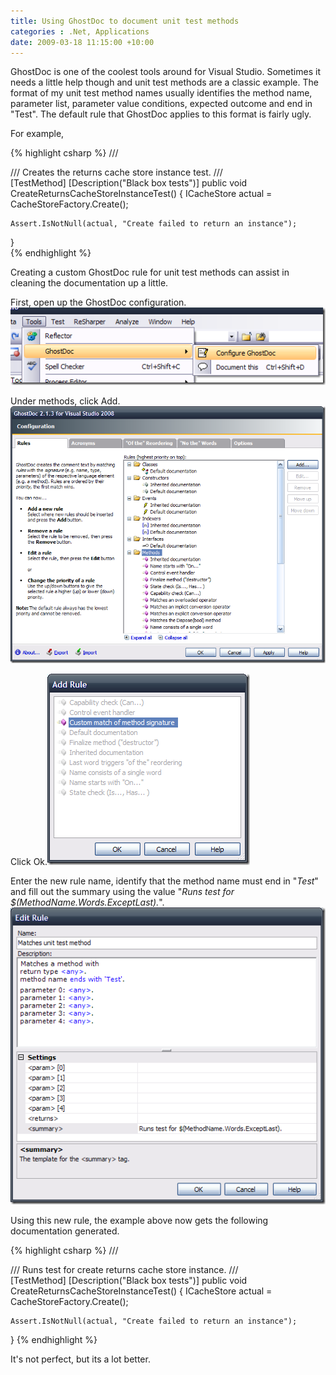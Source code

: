 ```yaml
---
title: Using GhostDoc to document unit test methods
categories : .Net, Applications
date: 2009-03-18 11:15:00 +10:00
---
```


GhostDoc is one of the coolest tools around for Visual Studio. Sometimes it needs a little help though and unit test methods are a classic example. The format of my unit test method names usually identifies the method name, parameter list, parameter value conditions, expected outcome and end in "Test". The default rule that GhostDoc applies to this format is fairly ugly.

For example,

{% highlight csharp %}
/// <summary>
/// Creates the returns cache store instance test.
/// </summary>
[TestMethod] 
[Description("Black box tests")]
public void CreateReturnsCacheStoreInstanceTest()
{
    ICacheStore actual = CacheStoreFactory.Create();
     
    Assert.IsNotNull(actual, "Create failed to return an instance");
}    
{% endhighlight %}

Creating a custom GhostDoc rule for unit test methods can assist in cleaning the documentation up a little.

First, open up the GhostDoc configuration.![GhostDoc configuration][0]

Under methods, click Add.![GhostDoc configuration dialog][1]

Click Ok.![Add Rule dialog][2]

Enter the new rule name, identify that the method name must end in "_Test_" and fill out the summary using the value "_Runs test for $(MethodName.Words.ExceptLast)._".![Edit Rule dialog][3]

Using this new rule, the example above now gets the following documentation generated.

{% highlight csharp %}
/// <summary>
/// Runs test for create returns cache store instance.
/// </summary>
[TestMethod]
[Description("Black box tests")]
public void CreateReturnsCacheStoreInstanceTest()
{
    ICacheStore actual = CacheStoreFactory.Create();
     
    Assert.IsNotNull(actual, "Create failed to return an instance");
}
{% endhighlight %}

It's not perfect, but its a lot better.

[0]: /files/WindowsLiveWriter/UsingGhostDoctodocumentUnitTestmethods_992E/image_9.png
[1]: /files/WindowsLiveWriter/UsingGhostDoctodocumentUnitTestmethods_992E/image_12.png
[2]: /files/WindowsLiveWriter/UsingGhostDoctodocumentUnitTestmethods_992E/image_8.png
[3]: /files/WindowsLiveWriter/UsingGhostDoctodocumentUnitTestmethods_992E/image_15.png

